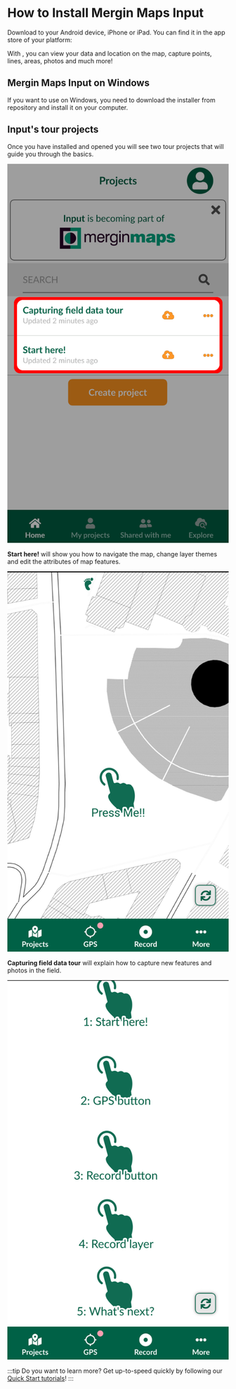 # How to Install Mergin Maps Input

Download <MobileAppName /> to your Android device, iPhone or iPad. You can find it in the app store of your platform:

<AppDownload></AppDownload>

With <MobileAppName />, you can view your data and location on the map, capture points, lines, areas, photos and much more!

## Mergin Maps Input on Windows
If you want to use <MobileAppName /> on Windows, you need to download the <NoSpellcheck id=".exe" /> installer from <GitHubRepo id="MerginMaps/input/releases/latest" desc="MerginMaps/Input" /> repository and install it on your computer.

## Input's tour projects
Once you have installed and opened <MobileAppName /> you will see two tour projects that will guide you through the basics.

![Input's Tour Projects](./input-tour-projects.png)

**Start here!** will show you how to navigate the map, change layer themes and edit the attributes of map features.

![Start here](./welcome-to-input.png)

**Capturing field data tour** will explain how to capture new features and photos in the field.

![Capture data](./capture-data.png)

:::tip
Do you want to learn more? Get up-to-speed quickly by following our [Quick Start tutorials](../../tutorials/capturing-first-data/index.md)!
:::


